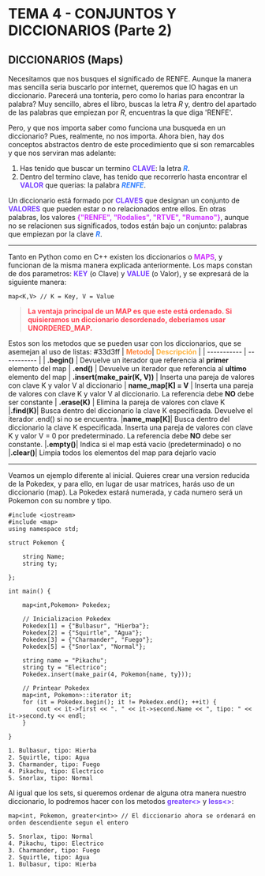 # TEMA 4 - CONJUNTOS Y DICCIONARIOS (Parte 2)
## **DICCIONARIOS (Maps)**

Necesitamos que nos busques el significado de RENFE. Aunque la manera mas sencilla seria buscarlo por internet, queremos que lO hagas en un diccionario. Parecerá una tonteria, pero como lo harias para encontrar la palabra? Muy sencillo, abres el libro, buscas la letra *R* y, dentro del apartado de las palabras que empiezan por *R*, encuentras la que diga 'RENFE'.

Pero, y que nos importa saber como funciona una busqueda en un diccionario? Pues, realmente, no nos importa. Ahora bien, hay dos conceptos abstractos dentro de este procedimiento que si son remarcables y que nos serviran mas adelante:

1. Has tenido que buscar un termino <span style="color:#7842ff">**CLAVE**</span>: la letra <span style="color:#3381ff">***R***</span>.
2. Dentro del termino clave, has tenido que recorrerlo hasta encontrar el <span style="color:#7842ff">**VALOR**</span> que querias: la palabra <span style="color:#3381ff">***RENFE***</span>.

Un diccionario está formado por <span style="color:#7842ff">**CLAVES**</span> que designan un conjunto de <span style="color:#7842ff">**VALORES**</span> que pueden estar o no relacionados entre ellos. En otras palabras, los valores <span style="color:#cf33ff">**{"RENFE", "Rodalies", "RTVE", "Rumano"}**</span>, aunque no se relacionen sus significados, todos están bajo un conjunto: palabras que empiezan por la clave <span style="color:#3381ff">***R***</span>.

---

Tanto en Python como en C++ existen los diccionarios o <span style="color:#cf33ff">**MAPS**</span>, y funcionan de la misma manera explicada anteriormente. Los maps constan de dos parametros: <span style="color:#7842ff">**KEY**</span> (o Clave) y <span style="color:#7842ff">**VALUE**</span> (o Valor), y se expresará de la siguiente manera:
```
map<K,V> // K = Key, V = Value
```
> <span style="color:#ff4252">**La ventaja principal de un MAP es que este está ordenado. Si quisieramos un diccionario desordenado, deberiamos usar UNORDERED_MAP.**</span> 
 

Estos son los metodos que se pueden usar con los diccionarios, que se asemejan al uso de listas: #33d3ff
| <span style="color:#ff833b">**Metodo**</span>| <span style="color:#ffb13b">**Descripción**</span>  |
| ----------- | ----------- |
| **.begin()** | Devuelve un iterador que referencia al **primer** elemento del map
| **.end()** | Devuelve un iterador que referencia al **ultimo** elemento del map
| **.insert(make_pair(K, V))** | Inserta una pareja de valores con clave K y valor V al diccionario
| **name_map[K] = V** | Inserta una pareja de valores con clave K y valor V al diccionario. La referencia debe **NO** debe ser constante
| **.erase(K)** | Elimina la pareja de valores con clave K
|**.find(K)**| Busca dentro del diccionario la clave K especificada. Devuelve el iterador .end() si no se encuentra.
|**name_map[K]**| Busca dentro del diccionario la clave K especificada. Inserta una pareja de valores con clave K y valor V = 0 por predeterminado. La referencia debe **NO** debe ser constante.
|**.empty()**| Indica si el map está vacio (predeterminado) o no
|**.clear()**| Limpia todos los elementos del map para dejarlo vacio

---
Veamos un ejemplo diferente al inicial. Quieres crear una version reducida de la Pokedex, y para ello, en lugar de usar matrices, harás uso de un diccionario (map). La Pokedex estará numerada, y cada numero será un Pokemon con su nombre y tipo.

```
#include <iostream>
#include <map>
using namespace std;

struct Pokemon {

    string Name;
    string ty;

};

int main() {

    map<int,Pokemon> Pokedex; 

    // Inicializacion Pokedex
    Pokedex[1] = {"Bulbasur", "Hierba"};
    Pokedex[2] = {"Squirtle", "Agua"};
    Pokedex[3] = {"Charmander", "Fuego"};
    Pokedex[5] = {"Snorlax", "Normal"};

    string name = "Pikachu";
    string ty = "Electrico";
    Pokedex.insert(make_pair(4, Pokemon{name, ty}));

    // Printear Pokedex
    map<int, Pokemon>::iterator it;
    for (it = Pokedex.begin(); it != Pokedex.end(); ++it) {
        cout << it->first << ". " << it->second.Name << ", tipo: " << it->second.ty << endl;
    }

}
```

```
1. Bulbasur, tipo: Hierba
2. Squirtle, tipo: Agua
3. Charmander, tipo: Fuego
4. Pikachu, tipo: Electrico
5. Snorlax, tipo: Normal
```

Al igual que los sets, si queremos ordenar de alguna otra manera nuestro diccionario, lo podremos hacer con los metodos <span style="color:#7842ff">**greater<>**</span> y <span style="color:#7842ff">**less<>**</span>:

```
map<int, Pokemon, greater<int>> // El diccionario ahora se ordenará en orden descendiente segun el entero
```
```
5. Snorlax, tipo: Normal
4. Pikachu, tipo: Electrico
3. Charmander, tipo: Fuego
2. Squirtle, tipo: Agua
1. Bulbasur, tipo: Hierba
```